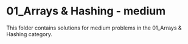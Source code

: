 # 01_Arrays & Hashing - medium
This folder contains solutions for medium problems in the 01_Arrays & Hashing category.
